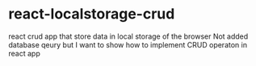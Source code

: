 # react-localstorage-crud
react crud app that store data in local storage of the browser
Not added database qeury but I want to show how to implement CRUD operaton in react app
